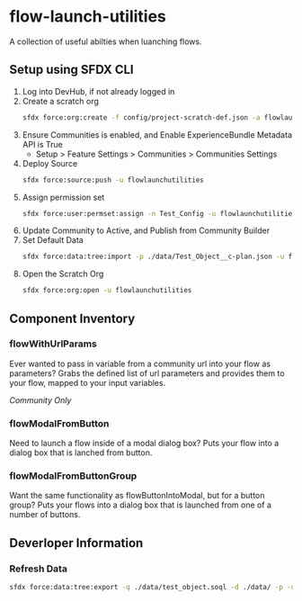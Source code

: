 # flow-launch-utilities

A collection of useful abilties when luanching flows.

## Setup using SFDX CLI

1. Log into DevHub, if not already logged in
1. Create a scratch org
    ```sh
    sfdx force:org:create -f config/project-scratch-def.json -a flowlaunchutilities -s
    ```
1. Ensure Communities is enabled, and Enable ExperienceBundle Metadata API is True
    * Setup > Feature Settings > Communities > Communities Settings
1. Deploy Source
    ```sh
    sfdx force:source:push -u flowlaunchutilities
    ```
1. Assign permission set
    ```sh
    sfdx force:user:permset:assign -n Test_Config -u flowlaunchutilities
    ```
1. Update Community to Active, and Publish from Community Builder
1. Set Default Data
    ```sh
    sfdx force:data:tree:import -p ./data/Test_Object__c-plan.json -u flowlaunchutilities
    ```
1. Open the Scratch Org
    ```sh
    sfdx force:org:open -u flowlaunchutilities
    ```

## Component Inventory

### flowWithUrlParams

Ever wanted to pass in variable from a community url into your flow as parameters? Grabs the defined list of url parameters and provides them to your flow, mapped to your input variables.

*Community Only*

### flowModalFromButton

Need to launch a flow inside of a modal dialog box? Puts your flow into a dialog box that is lanched from button.

### flowModalFromButtonGroup

Want the same functionality as flowButtonIntoModal, but for a button group? Puts your flows into a dialog box that is launched from one of a number of buttons.

## Deverloper Information

### Refresh Data

```sh
sfdx force:data:tree:export -q ./data/test_object.soql -d ./data/ -p -u flowlaunchutilities
```
